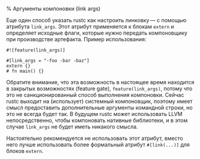 % Аргументы компоновки (link args)

Еще один способ указать rustc как настроить линковку — с помощью атрибута
`link_args`. Этот атрибут применяется к блокам `extern` и определяет исходные
флаги, которые нужно передать компоновщику при производстве артефакта.
Пример использования:

``` no_run
#![feature(link_args)]

#[link_args = "-foo -bar -baz"]
extern {}
# fn main() {}
```

Обратите внимание, что эта возможность в настоящее время находится в закрытых
возможностях (feature gate), `feature(link_args)`, потому что это не
санкционированный способ выполнения компоновки. Сейчас rustc выходит на
(использует) системный компоновщик, поэтому имеет смысл предоставить
дополнительные аргументы командной строки, но это не всегда будет так. В будущем
rustc может использовать LLVM непосредственно, чтобы компоновать нативные
библиотеки, и в этом случае `link_args` не будет иметь никакого смысла.

Настоятельно рекомендуется не использовать этот атрибут, вместо него лучше
использовать более формальный атрибут `#[link(...)]` для блоков `extern`.
